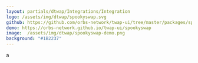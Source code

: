 ```yaml
---
layout: partials/dtwap/Integrations/Integration
logo: /assets/img/dtwap/spookyswap.svg
github: https://github.com/orbs-network/twap-ui/tree/master/packages/spookyswap
demo: https://orbs-network.github.io/twap-ui/spookyswap
image:  /assets/img/dtwap/spookyswap-demo.png
background: "#1B2237"
---
```

a
